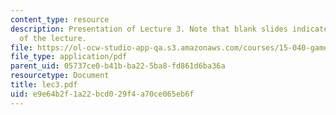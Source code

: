 ```yaml
---
content_type: resource
description: Presentation of Lecture 3. Note that blank slides indicate separate sections
  of the lecture.
file: https://ol-ocw-studio-app-qa.s3.amazonaws.com/courses/15-040-game-theory-for-managers-spring-2004/e9e64b2f1a22bcd029f4a70ce065eb6f_lec3.pdf
file_type: application/pdf
parent_uid: 05737ce0-b41b-ba22-5ba8-fd861d6ba36a
resourcetype: Document
title: lec3.pdf
uid: e9e64b2f-1a22-bcd0-29f4-a70ce065eb6f
---
```

